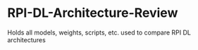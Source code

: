 # RPI-DL-Architecture-Review
Holds all models, weights, scripts, etc. used to compare RPI DL architectures
